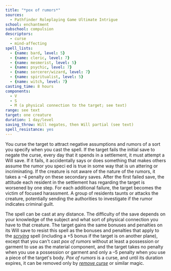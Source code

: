 ```yaml
---
title: "*pox of rumors*"
sources:
  - Pathfinder Roleplaying Game Ultimate Intrigue
school: enchantment
subschool: compulsion
descriptors:
  - curse
  - mind-affecting
spell_lists:
  - {name: bard, level: 5}
  - {name: cleric, level: 7}
  - {name: mesmerist, level: 5}
  - {name: psychic, level: 7}
  - {name: sorcerer/wizard, level: 7}
  - {name: spiritualist, level: 5}
  - {name: witch, level: 7}
casting_time: 8 hours
components:
  - V
  - S
  - M (a physical connection to the target; see text)
range: see text
target: one creature
duration: 1 day/level
saving_throw: Will negates, then Will partial (see text)
spell_resistance: yes
---
```


You curse the target to attract negative assumptions and rumors of a sort you specify when you cast the spell. If the target fails the initial save to negate the curse, every day that it spends in a settlement, it must attempt a Will save. If it fails, it accidentally says or does something that makes others assume the rumor you speci ed is true in some way that is un attering or incriminating. If the creature is not aware of the nature of the rumors, it takes a –4 penalty on these secondary saves. After the first failed save, the attitude each resident in the settlement has regarding the target is worsened by one step. For each additional failure, the target becomes the victim of focused harassment. A group of residents taunts or attacks the creature, potentially sending the authorities to investigate if the rumor indicates criminal guilt.

The spell can be cast at any distance. The difficulty  of the save depends on your knowledge of the subject and what sort of physical connection you have to that creature. The target gains the same bonuses and penalties on its Will save to resist this spell as the bonuses and penalties that apply to the [*scrying*](/spells/scrying/) spell (including a +5 bonus if the target is on another plane), except that you can't cast *pox of rumors* without at least a possession or garment to use as the material component, and the target takes no penalty when you use a possession or garment and only a –5 penalty when you use a piece of the target's body. *Pox of rumors* is a curse, and until its duration expires, it can be removed only by [*remove curse*](/spells/remove-curse/) or similar magic.

